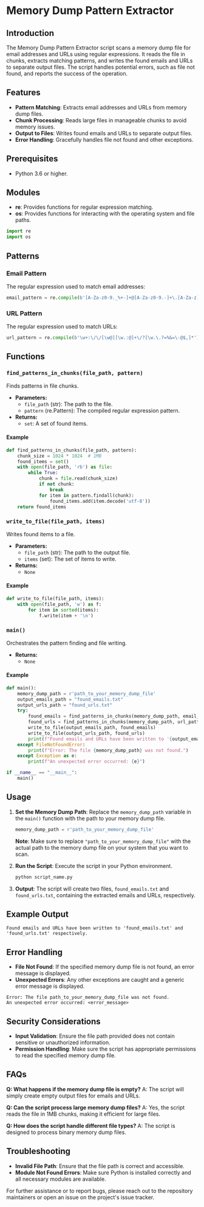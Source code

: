 # Memory Dump Pattern Extractor

## Introduction

The Memory Dump Pattern Extractor script scans a memory dump file for email addresses and URLs using regular expressions. It reads the file in chunks, extracts matching patterns, and writes the found emails and URLs to separate output files. The script handles potential errors, such as file not found, and reports the success of the operation.

## Features

- **Pattern Matching**: Extracts email addresses and URLs from memory dump files.
- **Chunk Processing**: Reads large files in manageable chunks to avoid memory issues.
- **Output to Files**: Writes found emails and URLs to separate output files.
- **Error Handling**: Gracefully handles file not found and other exceptions.

## Prerequisites

- Python 3.6 or higher.

## Modules

- **re**: Provides functions for regular expression matching.
- **os**: Provides functions for interacting with the operating system and file paths.

```python
import re
import os
```

## Patterns

### Email Pattern

The regular expression used to match email addresses:

```python
email_pattern = re.compile(b'[A-Za-z0-9._%+-]+@[A-Za-z0-9.-]+\.[A-Za-z]{2,4}')
```

### URL Pattern

The regular expression used to match URLs:

```python
url_pattern = re.compile(b'\w+:\/\/[\w@][\w.:@]+\/?[\w.\.?=%&=\-@$,]*')
```

## Functions

### `find_patterns_in_chunks(file_path, pattern)`

Finds patterns in file chunks.

- **Parameters:**
  - `file_path` (str): The path to the file.
  - `pattern` (re.Pattern): The compiled regular expression pattern.
- **Returns:**
  - `set`: A set of found items.

#### Example

```python
def find_patterns_in_chunks(file_path, pattern):
    chunk_size = 1024 * 1024  # 1MB
    found_items = set()
    with open(file_path, 'rb') as file:
        while True:
            chunk = file.read(chunk_size)
            if not chunk:
                break
            for item in pattern.findall(chunk):
                found_items.add(item.decode('utf-8'))
    return found_items
```

### `write_to_file(file_path, items)`

Writes found items to a file.

- **Parameters:**
  - `file_path` (str): The path to the output file.
  - `items` (set): The set of items to write.
- **Returns:**
  - `None`

#### Example

```python
def write_to_file(file_path, items):
    with open(file_path, 'w') as f:
        for item in sorted(items):
            f.write(item + '\n')
```

### `main()`

Orchestrates the pattern finding and file writing.

- **Returns:**
  - `None`

#### Example

```python
def main():
    memory_dump_path = r'path_to_your_memory_dump_file'
    output_emails_path = "found_emails.txt"
    output_urls_path = "found_urls.txt"
    try:
        found_emails = find_patterns_in_chunks(memory_dump_path, email_pattern)
        found_urls = find_patterns_in_chunks(memory_dump_path, url_pattern)
        write_to_file(output_emails_path, found_emails)
        write_to_file(output_urls_path, found_urls)
        print(f"Found emails and URLs have been written to '{output_emails_path}' and '{output_urls_path}' respectively.")
    except FileNotFoundError:
        print(f"Error: The file {memory_dump_path} was not found.")
    except Exception as e:
        print(f"An unexpected error occurred: {e}")

if __name__ == "__main__":
    main()
```

## Usage

1. **Set the Memory Dump Path**: Replace the `memory_dump_path` variable in the `main()` function with the path to your memory dump file.

    ```python
    memory_dump_path = r'path_to_your_memory_dump_file'
    ```

    **Note**: Make sure to replace `"path_to_your_memory_dump_file"` with the actual path to the memory dump file on your system that you want to scan.

2. **Run the Script**: Execute the script in your Python environment.

    ```bash
    python script_name.py
    ```

3. **Output**: The script will create two files, `found_emails.txt` and `found_urls.txt`, containing the extracted emails and URLs, respectively.

## Example Output

```plaintext
Found emails and URLs have been written to 'found_emails.txt' and 'found_urls.txt' respectively.
```

## Error Handling

- **File Not Found**: If the specified memory dump file is not found, an error message is displayed.
- **Unexpected Errors**: Any other exceptions are caught and a generic error message is displayed.

```plaintext
Error: The file path_to_your_memory_dump_file was not found.
An unexpected error occurred: <error_message>
```

## Security Considerations

- **Input Validation**: Ensure the file path provided does not contain sensitive or unauthorized information.
- **Permission Handling**: Make sure the script has appropriate permissions to read the specified memory dump file.

## FAQs

**Q: What happens if the memory dump file is empty?**
A: The script will simply create empty output files for emails and URLs.

**Q: Can the script process large memory dump files?**
A: Yes, the script reads the file in 1MB chunks, making it efficient for large files.

**Q: How does the script handle different file types?**
A: The script is designed to process binary memory dump files.

## Troubleshooting

- **Invalid File Path**: Ensure that the file path is correct and accessible.
- **Module Not Found Errors**: Make sure Python is installed correctly and all necessary modules are available.

For further assistance or to report bugs, please reach out to the repository maintainers or open an issue on the project's issue tracker.
